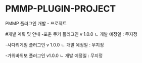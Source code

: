 # PMMP-PLUGIN-PROJECT
PMMP 플러그인 개발 - 프로젝트

#개발 계획 및 안내
-포춘 쿠키 플러그인 v 1.0.0
   ㄴ 개발 예정일 : 무지정

-사다리게임 플러그인 v 1.0.0
    ㄴ 개발 예정일 : 무지정

-가위바위보 플러그인 v1.0.0
       ㄴ 개발 예정일 : 무지정
